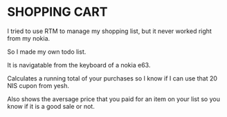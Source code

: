 # SHOPPING CART #

I tried to use RTM to manage my shopping list, but it never worked right from my nokia.

So I made my own todo list.

It is navigatable from the keyboard of a nokia e63.

Calculates a running total of your purchases so I know if I can use that 20 NIS cupon from yesh.

Also shows the aversage price that you paid for an item on your list so you know if it is a good sale or not.